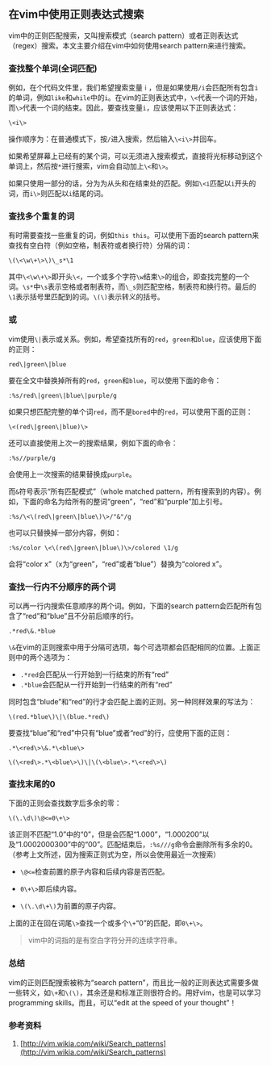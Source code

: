 在vim中使用正则表达式搜索
---
vim中的正则匹配搜索，又叫搜索模式（search pattern）或者正则表达式（regex）搜索。本文主要介绍在vim中如何使用search pattern来进行搜索。

### 查找整个单词(全词匹配)

例如，在个代码文件里，我们希望搜索变量`ｉ`，但是如果使用`/i`会匹配所有包含`i`的单词，例如`like`和`while`中的`i`。在vim的正则表达式中，`\<`代表一个词的开始，而`\>`代表一个词的结束。因此，要查找变量`i`，应该使用以下正则表达式：

`\<i\>`

操作顺序为：在普通模式下，按`/`进入搜索，然后输入`\<i\>`并回车。

如果希望屏幕上已经有的某个词，可以无须进入搜索模式，直接将光标移动到这个单词上，然后按`*`进行搜索，vim会自动加上`\<`和`\>`。

如果只使用一部分的话，分为为从头和在结束处的匹配。例如`\<i`匹配以`i`开头的词，而`i\>`则匹配以`i`结尾的词。

### 查找多个重复的词

有时需要查找一些重复的词，例如`this this`。可以使用下面的search pattern来查找有空白符（例如空格，制表符或者换行符）分隔的词：

`\(\<\w\+\>\)\_s*\1`

其中`\<\w\+\>`即开头`\<`，一个或多个字符`\w`结束`\>`的组合，即查找完整的一个词。`\s*`中`\s`表示空格或者制表符，而`\_s`则匹配空格，制表符和换行符。最后的`\1`表示括号里匹配到的词。`\(\)`表示转义的括号。

### 或

vim使用`\|`表示或关系。例如，希望查找所有的`red`，`green`和`blue`，应该使用下面的正则：

`red\|green\|blue`

要在全文中替换掉所有的`red`，`green`和`blue`，可以使用下面的命令：

`:%s/red\|green\|blue\|purple/g`

如果只想匹配完整的单个词`red`，而不是`bored`中的`red`，可以使用下面的正则：

`\<(red\|green\|blue)\>`

还可以直接使用上次一的搜索结果，例如下面的命令：

`:%s//purple/g`

会使用上一次搜索的结果替换成`purple`。

而`&`符号表示“所有匹配模式”（whole matched pattern，所有搜索到的内容）。例如，下面的命名为给所有的整词“green”，“red”和“purple”加上引号。

`:%s/\<\(red\|green\|blue\)\>/"&"/g`

也可以只替换掉一部分内容，例如：

`:%s/color \<\(red\|green\|blue\)\>/colored \1/g`

会将“color x”（x为“green”，“red”或者“blue”）替换为“colored x”。

### 查找一行内不分顺序的两个词

可以再一行内搜索任意顺序的两个词。例如，下面的search pattern会匹配所有包含了“red”和“blue”且不分前后顺序的行。

`.*red\&.*blue`

`\&`在vim的正则搜索中用于分隔可选项，每个可选项都会匹配相同的位置。上面正则中的两个选项为：

* `.*red`会匹配从一行开始到一行结束的所有“red”
* `.*blue`会匹配从一行开始到一行结束的所有“red”

同时包含“blude”和“red”的行才会匹配上面的正则。另一种同样效果的写法为：

`\(red.*blue\)\|\(blue.*red\)`

要查找“blue”和“red”中只有“blue”或者“red”的行，应使用下面的正则：

`.*\<red\>\&.*\<blue\>`

`\(\<red\>.*\<blue\>\)\|\(\<blue\>.*\<red\>\)`

### 查找末尾的0

下面的正则会查找数字后多余的零：

`\(\.\d\)\@<=0\+\>`

该正则不匹配“1.0”中的“0”，但是会匹配“1.000”，“1.000200”以及“1.0002000300”中的“00”。匹配结束后，`:%s///g`命令会删除所有多余的0。（参考上文所述，因为搜索正则式为空，所以会使用最近一次搜索）

*  `\@<=`检查前置的原子内容和后续内容是否匹配。

*  `0\+\>`即后续内容。

*  `\(\.\d\+\)`为前置的原子内容。

上面的正在回在词尾`\>`查找一个或多个`\+`“0”的匹配，即`0\+\>`。

> vim中的词指的是有空白字符分开的连续字符串。

### 总结

vim的正则匹配搜索被称为“search pattern”，而且比一般的正则表达式需要多做一些转义，如`\+`和`\(\)`，其余还是和标准正则很符合的。用好vim，也是可以学习programming skills。而且，可以“edit at the speed of your thought”！

### 参考资料
1.  [http://vim.wikia.com/wiki/Search_patterns](http://vim.wikia.com/wiki/Search_patterns)

